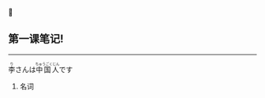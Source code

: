 :cherry_blossom:

## 第一课笔记!
---
<ruby>李<rt>り</rt></ruby>さんは<ruby>中国人<rt>ちゅうごくじん</rt></ruby>です

1. 名词